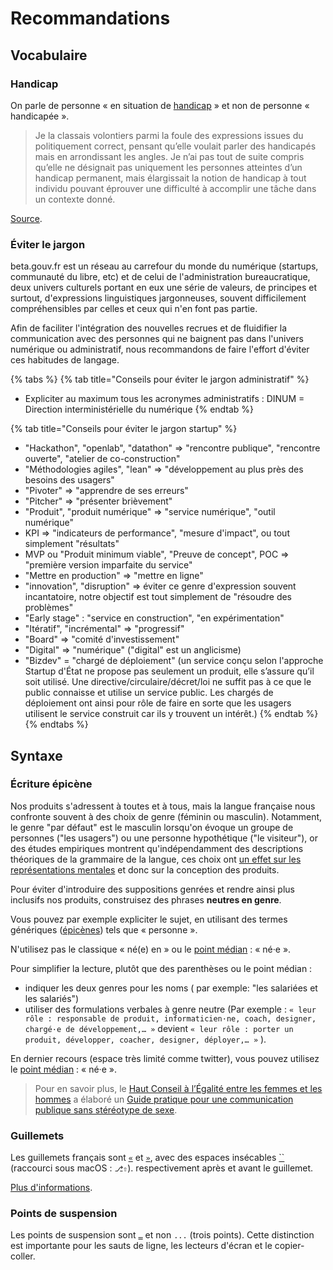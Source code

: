 # Recommandations

## Vocabulaire

### Handicap

On parle de personne « en situation de [handicap](http://www.legifrance.gouv.fr/affichCodeArticle.do?cidTexte=LEGITEXT000006074069&idArticle=LEGIARTI000006796446) » et non de personne « handicapée ».

> Je la classais volontiers parmi la foule des expressions issues du politiquement correct, pensant qu’elle voulait parler des handicapés mais en arrondissant les angles. Je n’ai pas tout de suite compris qu’elle ne désignait pas uniquement les personnes atteintes d’un handicap permanent, mais élargissait la notion de handicap à tout individu pouvant éprouver une difficulté à accomplir une tâche dans un contexte donné.

[Source](http://tanguyreve.unblog.fr/2012/05/03/personne-handicapee-ou-personne-en-situation-de-handicap/).

### Éviter le jargon

beta.gouv.fr est un réseau au carrefour du monde du numérique \(startups, communauté du libre, etc\) et de celui de l'administration bureaucratique, deux univers culturels portant en eux une série de valeurs, de principes et surtout, d'expressions linguistiques jargonneuses, souvent difficilement compréhensibles par celles et ceux qui n'en font pas partie. 

Afin de faciliter l'intégration des nouvelles recrues et de fluidifier la communication avec des personnes qui ne baignent pas dans l'univers numérique ou administratif, nous recommandons de faire l'effort d'éviter ces habitudes de langage. 

{% tabs %}
{% tab title="Conseils pour éviter le jargon administratif" %}
* Expliciter au maximum tous les acronymes administratifs : DINUM = Direction interministérielle du numérique
{% endtab %}

{% tab title="Conseils pour éviter le jargon startup" %}
* "Hackathon", "openlab", "datathon"  =&gt; "rencontre publique", "rencontre ouverte", "atelier de co-construction"
* "Méthodologies agiles", "lean" =&gt; "développement au plus près des besoins des usagers"
* "Pivoter" =&gt; "apprendre de ses erreurs"
* "Pitcher" =&gt; "présenter brièvement"
* "Produit", "produit numérique" =&gt; "service numérique", "outil numérique"
* KPI =&gt; "indicateurs de performance", "mesure d'impact", ou tout simplement "résultats"
* MVP ou "Produit minimum viable", "Preuve de concept", POC =&gt; "première version imparfaite du service"
* "Mettre en production" =&gt; "mettre en ligne"
* "innovation", "disruption" =&gt; éviter ce genre d'expression souvent incantatoire, notre objectif est tout simplement de "résoudre des problèmes"
* "Early stage" : "service en construction", "en expérimentation"
* "Itératif", "incrémental" =&gt; "progressif"
* "Board" =&gt; "comité d'investissement"
* "Digital" =&gt; "numérique" \("digital" est un anglicisme\)
* "Bizdev" = "chargé de déploiement" \(un service conçu selon l'approche Startup d'État ne propose pas seulement un produit, elle s’assure qu’il soit utilisé. Une directive/circulaire/décret/loi ne suffit pas à ce que le public connaisse et utilise un service public. Les chargés de déploiement ont ainsi pour rôle de faire en sorte que les usagers utilisent le service construit car ils y trouvent un intérêt.\)
{% endtab %}
{% endtabs %}

## Syntaxe

### Écriture épicène

Nos produits s'adressent à toutes et à tous, mais la langue française nous confronte souvent à des choix de genre \(féminin ou masculin\). Notamment, le genre "par défaut" est le masculin lorsqu'on évoque un groupe de personnes \("les usagers"\) ou une personne hypothétique \("le visiteur"\), or des études empiriques montrent qu'indépendamment des descriptions théoriques de la grammaire de la langue, ces choix ont [un effet sur les représentations mentales](https://www.persee.fr/doc/psy_0003-5033_2008_num_108_2_30971) et donc sur la conception des produits.

Pour éviter d'introduire des suppositions genrées et rendre ainsi plus inclusifs nos produits, construisez des phrases **neutres en genre**.

Vous pouvez par exemple expliciter le sujet, en utilisant des termes génériques \([épicènes](https://fr.wikipedia.org/wiki/Épicène)\) tels que « personne ».

N'utilisez pas le classique « né\(e\) en » ou le [point médian](https://fr.wikipedia.org/wiki/Point_médian#Utilisation_dans_le_langage_non_sexiste) : « né·e ».

Pour simplifier la lecture, plutôt que des parenthèses ou le point médian :

* indiquer les deux genres pour les noms \( par exemple: "les salariées et les salariés"\) 
* utiliser des formulations verbales à genre neutre \(Par exemple :  `« leur rôle : responsable de produit, informaticien·ne, coach, designer, chargé·e de développement,… »` devient `« leur rôle : porter un produit, développer, coacher, designer, déployer,… »` \).

En dernier recours \(espace très limité comme twitter\), vous pouvez utilisez le [point médian](https://fr.wikipedia.org/wiki/Point_médian#Utilisation_dans_le_langage_non_sexiste) : « né·e ».

> Pour en savoir plus, le [Haut Conseil à l’Égalité entre les femmes et les hommes](http://www.haut-conseil-egalite.gouv.fr/) a élaboré un [Guide pratique pour une communication publique sans stéréotype de sexe](http://www.haut-conseil-egalite.gouv.fr/IMG/pdf/hcefh__guide_pratique_com_sans_stereo-_vf-_2015_11_05.pdf).

### Guillemets

Les guillemets français sont [`«`](http://unicode-table.com/fr/00AB/) et [`»`](http://unicode-table.com/fr/00BB/), avec des espaces insécables [ \`\`](http://unicode-table.com/fr/00A0/) \(raccourci sous macOS : `⎇⇧`\). respectivement après et avant le guillemet.

[Plus d'informations](https://www.noslangues-ourlanguages.gc.ca/bien-well/fra-eng/ponctuation-punctuation/guillemets-quotation-fra.html).

### Points de suspension

Les points de suspension sont [`…`](http://unicode-table.com/fr/2026/) et non `...` \(trois points\). Cette distinction est importante pour les sauts de ligne, les lecteurs d'écran et le copier-coller.

### 

